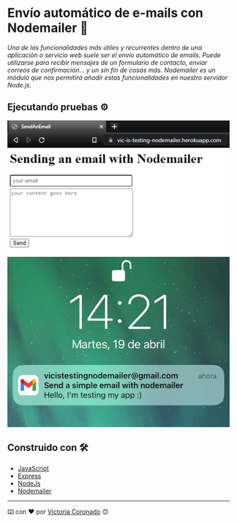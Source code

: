 # Envío automático de e-mails con Nodemailer 📩

_Una de las funcionalidades más útiles y recurrentes dentro de una aplicación o servicio web suele ser el envío automático de emails. Puede utilizarse para recibir mensajes de un formulario de contacto, enviar correos de confirmación… y un sin fin de cosas más. 
Nodemailer es un módulo que nos permitirá añadir estas funcionalidades en nuestro servidor Node.js._

## Ejecutando pruebas ⚙️

<div align="center">
   <img src="https://github.com/viccoronado/how-to-use-nodemailer/blob/main/assets/SendAnEmail.png"  /> 
  <img src="https://github.com/viccoronado/how-to-use-nodemailer/blob/main/assets/Email.jpeg" />
</div>

## Construido con 🛠️

* [JavaScript](https://www.javascript.com/)    
* [Express](https://expressjs.com/) 
* [NodeJs](https://nodejs.org/es/) 
* [Nodemailer](https://nodemailer.com/about/)


---
⌨️ con ❤️ por [Victoria Coronado](https://github.com/viccoronado) 😊
